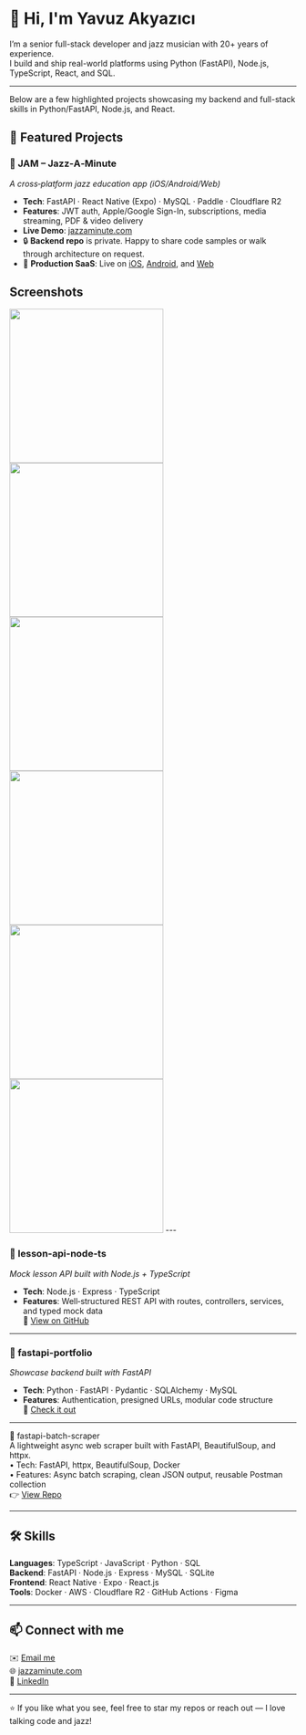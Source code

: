 # 👋 Hi, I'm Yavuz Akyazıcı

I’m a senior full-stack developer and jazz musician with 20+ years of experience.  
I build and ship real-world platforms using Python (FastAPI), Node.js, TypeScript, React, and SQL.

---
Below are a few highlighted projects showcasing my backend and full-stack skills in Python/FastAPI, Node.js, and React.
## 🚀 Featured Projects

### 🎷 JAM – Jazz‑A‑Minute  
*A cross‑platform jazz education app (iOS/Android/Web)*  
- **Tech**: FastAPI · React Native (Expo) · MySQL · Paddle · Cloudflare R2  
- **Features**: JWT auth, Apple/Google Sign-In, subscriptions, media streaming, PDF & video delivery  
- **Live Demo**: [jazzaminute.com](https://jazzaminute.com)  
- 🔒 **Backend repo** is private. Happy to share code samples or walk through architecture on request.
- 🚀 **Production SaaS**: Live on [iOS](https://apps.apple.com/us/app/j-a-m/id6504705021), [Android](https://play.google.com/store/apps/details?id=com.jazzaminute&hl=en), and [Web](https://jamweb.jazzaminute.com/)

## Screenshots
<img src="https://github.com/user-attachments/assets/a1ede03f-04f1-4ca8-b8b4-35b243940cc1" width="270">
<img src="https://github.com/user-attachments/assets/fe0f32ec-03f2-4716-a5ba-54e4699e5685" width="270">
<img src="https://github.com/user-attachments/assets/c73fd29c-3d1f-4ffc-bf07-c21c930a961c" width="270">
<img src="https://github.com/user-attachments/assets/fecf58fb-759c-47c0-bd1a-df18c7f94bcb" width="270">
<img src="https://github.com/user-attachments/assets/d1577385-c37a-49d9-8241-b6952752ef60" width="270">
<img src="https://github.com/user-attachments/assets/d076d1fa-ea29-43b5-a592-c7229d3707b9" width="270">
---

### 🧠 lesson-api-node-ts  
*Mock lesson API built with Node.js + TypeScript*  
- **Tech**: Node.js · Express · TypeScript  
- **Features**: Well‑structured REST API with routes, controllers, services, and typed mock data  
🔗 [View on GitHub](https://github.com/yavuzakyazici/lesson-api-node-ts)

---

### 🐍 fastapi-portfolio  
*Showcase backend built with FastAPI*  
- **Tech**: Python · FastAPI · Pydantic · SQLAlchemy · MySQL  
- **Features**: Authentication, presigned URLs, modular code structure  
🔗 [Check it out](https://github.com/yavuzakyazici/fastapi-portfolio)

---

🔧 fastapi-batch-scraper  
A lightweight async web scraper built with FastAPI, BeautifulSoup, and httpx.  
• Tech: FastAPI, httpx, BeautifulSoup, Docker  
• Features: Async batch scraping, clean JSON output, reusable Postman collection  
👉 [View Repo](https://github.com/yavuzakyazici/fastapi-batch-scraper)

---

## 🛠 Skills

**Languages**: TypeScript · JavaScript · Python · SQL  
**Backend**: FastAPI · Node.js · Express · MySQL · SQLite  
**Frontend**: React Native · Expo · React.js  
**Tools**: Docker · AWS · Cloudflare R2 · GitHub Actions · Figma

---

## 📫 Connect with me

✉️ [Email me](mailto:yavuzakyazici@gmail.com)  
🌐 [jazzaminute.com](https://jazzaminute.com)  
🔗 [LinkedIn](https://www.linkedin.com/in/yavuzakyazici)

---

⭐ If you like what you see, feel free to star my repos or reach out — I love talking code and jazz!
